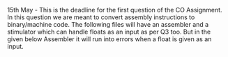 15th May - This is the deadline for the first question of the CO Assignment. In this question we are meant to convert assembly instructions to binary/machine code.
The following files will have an assembler and a stimulator which can handle floats as an input as per Q3 too. But in the given below Assembler it will run into errors when a float is given as an input.
